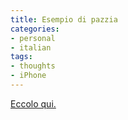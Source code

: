 ```yaml
---
title: Esempio di pazzia
categories:
- personal
- italian
tags:
- thoughts
- iPhone
---
```

[Eccolo qui.](http://www.macitynet.it/macity/aA33285/il_primo_acquirente_di_iphone_3g_ha_gia_un_volto.shtml "Pazzia pura" )

